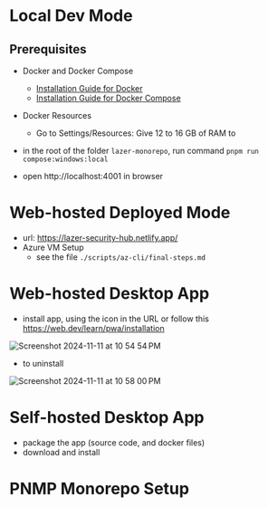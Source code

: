 # Local Dev Mode

## Prerequisites

- Docker and Docker Compose
  - [Installation Guide for Docker](https://docs.docker.com/get-started/get-docker/)
  - [Installation Guide for Docker Compose](https://docs.docker.com/compose/install/)
- Docker Resources

  - Go to Settings/Resources: Give 12 to 16 GB of RAM to

- in the root of the folder `lazer-monorepo`, run command
`pnpm run compose:windows:local`


- open http://localhost:4001 in browser

# Web-hosted Deployed Mode

- url: https://lazer-security-hub.netlify.app/
- Azure VM Setup
  - see the file `./scripts/az-cli/final-steps.md`

# Web-hosted Desktop App

- install app, using the icon in the URL or follow this https://web.dev/learn/pwa/installation

![Screenshot 2024-11-11 at 10 54 54 PM](https://github.com/user-attachments/assets/a583769a-45ee-48fa-9705-6a241242b7ef)

- to uninstall

![Screenshot 2024-11-11 at 10 58 00 PM](https://github.com/user-attachments/assets/91fdfe53-5a4c-4de2-99a2-09cbe49a843f)

# Self-hosted Desktop App

- package the app (source code, and docker files)
- download and install

# PNMP Monorepo Setup
